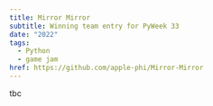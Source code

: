 ```yaml
---
title: Mirror Mirror
subtitle: Winning team entry for PyWeek 33
date: "2022"
tags:
  - Python
  - game jam
href: https://github.com/apple-phi/Mirror-Mirror
---
```


tbc
